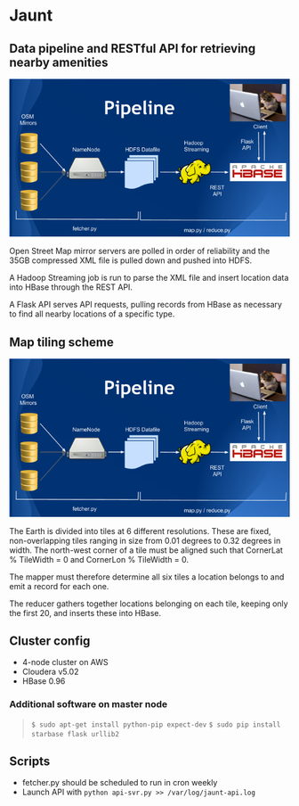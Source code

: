 # Jaunt

## Data pipeline and RESTful API for retrieving nearby amenities

![alt text](images/pipeline.png "Jaunt Pipeline")

Open Street Map mirror servers are polled in order of reliability and
the 35GB compressed XML file is pulled down and pushed into HDFS.

A Hadoop Streaming job is run to parse the XML file and insert location
data into HBase through the REST API. 

A Flask API serves API requests, pulling records from HBase as necessary
to find all nearby locations of a specific type.

## Map tiling scheme

![alt text](images/pipeline.png "Jaunt Map Tiling")

The Earth is divided into tiles at 6 different resolutions. These are 
fixed, non-overlapping tiles ranging in size from 0.01 degrees to 0.32
degrees in width. The north-west corner of a tile must be aligned such
that CornerLat % TileWidth = 0 and CornerLon % TileWidth = 0.

The mapper must therefore determine all six tiles a location belongs to
and emit a record for each one. 

The reducer gathers together locations belonging on each tile, keeping
only the first 20, and inserts these into HBase.

## Cluster config

* 4-node cluster on AWS
* Cloudera v5.02
* HBase 0.96

### Additional software on master node

> `$ sudo apt-get install python-pip expect-dev`
> `$ sudo pip install starbase flask urllib2`

## Scripts

* fetcher.py should be scheduled to run in cron weekly
* Launch API with `python api-svr.py >> /var/log/jaunt-api.log`
